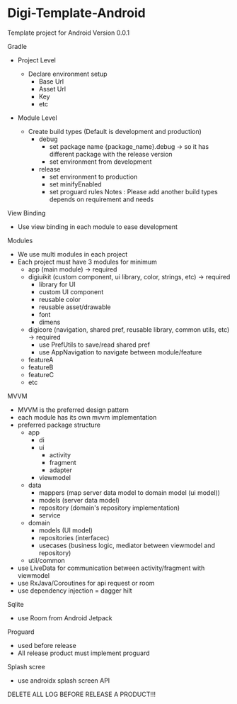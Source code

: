 # Digi-Template-Android
Template project for Android Version 0.0.1

Gradle
- Project Level
    - Declare environment setup
        - Base Url
        - Asset Url
        - Key
        - etc

- Module Level
    - Create build types (Default is development and production)
        - debug
            - set package name {package_name}.debug -> so it has different package with the release version
            - set environment from development
        - release
            - set environment to production
            - set minifyEnabled
            - set proguard rules
Notes : Please add another build types depends on requirement and needs

View Binding
- Use view binding in each module to ease development

Modules
- We use multi modules in each project
- Each project must have 3 modules for minimum
    - app (main module) -> required
    - digiuikit (custom component, ui library, color, strings, etc) -> required
        - library for UI
        - custom UI component
        - reusable color
        - reusable asset/drawable
        - font
        - dimens
    - digicore (navigation, shared pref, reusable library, common utils, etc) -> required
        - use PrefUtils to save/read shared pref
        - use AppNavigation to navigate between module/feature
    - featureA
    - featureB
    - featureC
    - etc

MVVM
- MVVM is the preferred design pattern
- each module has its own mvvm implementation
- preferred package structure
    - app
        - di
        - ui
            - activity
            - fragment
            - adapter
        - viewmodel
    - data
        - mappers (map server data model to domain model (ui model))
        - models (server data model)
        - repository (domain's repository implementation)
        - service
    - domain
        - models (UI model)
        - repositories (interfacec)
        - usecases (business logic, mediator between viewmodel and repository)
    - util/common
- use LiveData for communication between activity/fragment with viewmodel
- use RxJava/Coroutines for api request or room
- use dependency injection = dagger hilt

Sqlite
- use Room from Android Jetpack

Proguard
- used before release
- All release product must implement proguard

Splash scree
- use androidx splash screen API

DELETE ALL LOG BEFORE RELEASE A PRODUCT!!!
